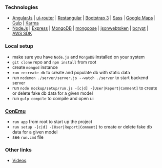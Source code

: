 ### Technologies
* [AngularJs](https://angularjs.org) | [ui-router](https://github.com/angular-ui/ui-router) |
[Restangular](https://github.com/mgonto/restangular) | [Bootstrap 3](http://getbootstrap.com/docs/3.3) |
[Sass](https://sass-lang.com) | [Google Maps](https://developers.google.com/maps) |
[Gulp](https://gulpjs.com) | [Karma](https://karma-runner.github.io)
* [NodeJs](https://nodejs.org) | [Express](https://expressjs.com) |
[MongoDB](https://www.mongodb.com) | [mongoose](http://mongoosejs.com) |
[jsonwebtoken](https://www.npmjs.com/package/jsonwebtoken) | [bcrypt](https://www.npmjs.com/package/bcrypt-nodejs) |
[AWS SDK](https://docs.aws.amazon.com/AWSJavaScriptSDK/latest/index.html)
### Local setup
* make sure you have `Node.js` and `MongoDB` installed on your system
* `git clone` repo and `npm install` from root
* create `mongod` instance
* `run recreate-db` to create and populate db with static data
* run `nodemon ./server/server.js --watch ./server` to start backend server
* run `node mockup/setup/run.js -[c|d] -[User|Report|Comment]` to create or delete fake db data for a given model
* run `gulp compile` to compile and open ui
### [ConEmu](https://conemu.github.io)
* `run app` from root to start up the project
* `run setup -[c|d] -[User|Report|Comment]` to create or delete fake db data for a given model
* see `run.cmd` file
### Other links
* [Videos](https://tinyurl.com/y8br2p60)
